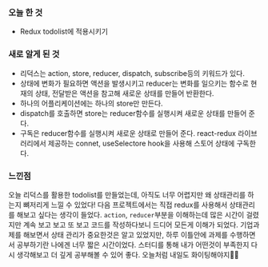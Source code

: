 ### 오늘 한 것
- Redux todolist에 적용시키기

### 새로 알게 된 것
- 리덕스는 action, store, reducer, dispatch, subscribe등의 키워드가 있다.
- 상태에 변화가 필요하면 액션을 발생시키고 reducer는 변화를 일으키는 함수로 현재의 상태, 전달받은 액션을 참고해 새로운 상태를 만들어 반환한다.
- 하나의 어플리케이션에는 하나의 store만 만든다.
- dispatch를 호출하면 store는 reducer함수를 실행시켜 새로운 상태를 만들어 준다.
- 구독은 reducer함수를 실행시켜 새로운 상태로 만들어 준다. react-redux 라이브러리에서 제공하는 connet, useSelectore hook을 사용해 스토어 상태에 구독한다.


### 느낀점
오늘 리덕스를 활용한 todolist를 만들었는데, 아직도 너무 어렵지만 왜 상태관리를 하는지 뼈저리게 느낄 수 있었다! 다음 프로젝트에서는 
직접 redux를 사용해서 상태관리를 해보고 싶다는 생각이 들었다. `action`, `reducer`부분을 이해하는데 많은 시간이 걸렸지만 계속 보고 보고 또 보고 코드를 작성하다보니 
드디어 모든게 이해가 되었다. 기업과제를 해보면서 상태 관리가 중요한것은 알고 있었지만, 하루 이틀안에 과제를 수행하면서 공부하기란 나에겐 너무 짧은 시간이었다. 
스터디를 통해 내가 어떤것이 부족한지 다시 생각해보고 더 깊게 공부해볼 수 있어 좋다. 오늘처럼 내일도 화이팅해야지🌟🌟
